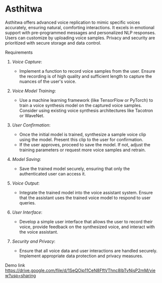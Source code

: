 # Asthitwa 
Asthitwa offers advanced voice replication to mimic specific voices accurately, ensuring natural, comforting interactions. It excels in emotional support with pre-programmed messages and personalized NLP responses. Users can customize by uploading voice samples. Privacy and security are prioritized with secure storage and data control.

Requirements

1. *Voice Capture*:
   - Implement a function to record voice samples from the user. Ensure the recording is of high quality and sufficient length to capture the nuances of the user's voice.

2. *Voice Model Training*:
   - Use a machine learning framework (like TensorFlow or PyTorch) to train a voice synthesis model on the captured voice samples. Consider using existing voice synthesis architectures like Tacotron or WaveNet.

3. *User Confirmation*:
   - Once the initial model is trained, synthesize a sample voice clip using the model. Present this clip to the user for confirmation.
   - If the user approves, proceed to save the model. If not, adjust the training parameters or request more voice samples and retrain.

4. *Model Saving*:
   - Save the trained model securely, ensuring that only the authenticated user can access it.

5. *Voice Output*:
   - Integrate the trained model into the voice assistant system. Ensure that the assistant uses the trained voice model to respond to user queries.

6. *User Interface*:
   - Develop a simple user interface that allows the user to record their voice, provide feedback on the synthesized voice, and interact with the voice assistant.

7. *Security and Privacy*:
   - Ensure that all voice data and user interactions are handled securely. Implement appropriate data protection and privacy measures.

Demo link
https://drive.google.com/file/d/1SeQOip11CeN8FftVThnc8lbTvNjsP2mM/view?usp=sharing
